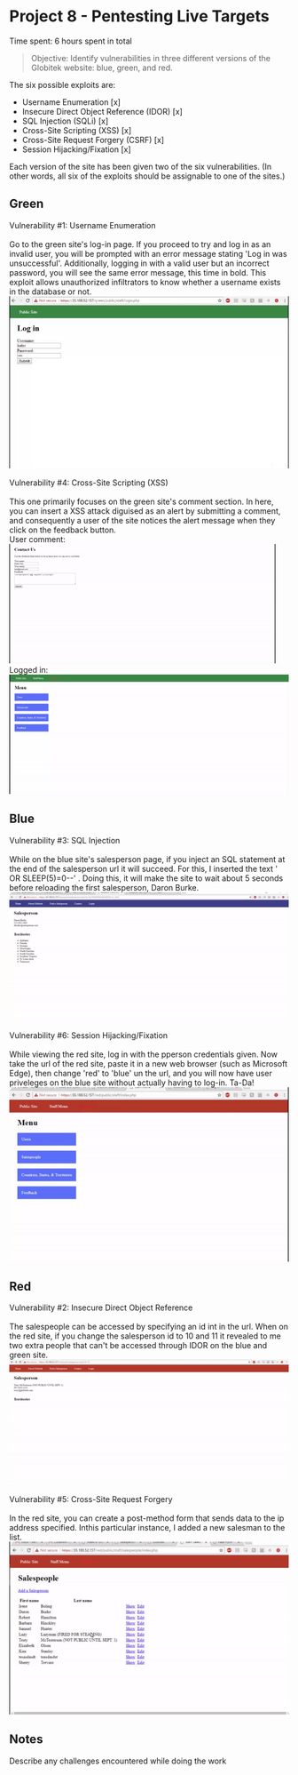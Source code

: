 # Project 8 - Pentesting Live Targets

Time spent: 6 hours spent in total

> Objective: Identify vulnerabilities in three different versions of the Globitek website: blue, green, and red.

The six possible exploits are:
* Username Enumeration [x]
* Insecure Direct Object Reference (IDOR) [x]
* SQL Injection (SQLi) [x]
* Cross-Site Scripting (XSS) [x]
* Cross-Site Request Forgery (CSRF) [x]
* Session Hijacking/Fixation [x]

Each version of the site has been given two of the six vulnerabilities. (In other words, all six of the exploits should be assignable to one of the sites.)

## Green

Vulnerability #1: Username Enumeration <br><br>
Go to the green site's log-in page. If you proceed to try and log in as an invalid user, you will be prompted with an error message stating 'Log in was unsuccessful'. Additionally, logging in with a valid user but an incorrect password, you will see the same error message, this time in bold. This exploit allows unauthorized infiltrators to know whether a username exists in the database or not. <br>
<img src='Username Enumeration.gif' title=' Username Enumeration' width='' alt='GIF Walkthrough' />

Vulnerability #4: Cross-Site Scripting (XSS) <br><br>
This one primarily focuses on the  green site's comment section. In here, you can insert a XSS attack diguised as an alert by submitting a comment, and consequently a user of the site notices the alert message when they click on the feedback button.<br>
User comment: <br> <img src='XSS user comment.gif' title=' XSS' width='' alt='GIF Walkthrough' /> 
<br>
Logged in: <br> <img src='XSS logged in.gif' title=' XSS' width='' alt='GIF Walkthrough' />

## Blue

Vulnerability #3: SQL Injection  <br><br>
While on the blue site's salesperson page, if you inject an SQL statement at the end of the salesperson url it will succeed.
For this, I inserted the text ' OR SLEEP(5)=0--' . Doing this, it will make the site to wait about 5 seconds before reloading the first salesperson, Daron Burke.
<br>
<img src='SQL.gif' title='SQL Injection' width='' alt='GIF Walkthrough' />

Vulnerability #6: Session Hijacking/Fixation <br><br>
While viewing the red site, log in with the pperson credentials given. Now take the url of the red site, paste it in a new web browser (such as Microsoft Edge), then change 'red' to 'blue' un the url, and you will now have user priveleges on the blue site without actually having to log-in. Ta-Da!
<br>
<img src='Session Hijacking.gif' title='Session Hijacking' width='' alt='GIF Walkthrough' />

## Red

Vulnerability #2: Insecure Direct Object Reference <br><br>
The salespeople can be accessed by specifying an id int in the url. When on the red site, if you change the salesperson id to
10 and 11 it revealed to me two extra people that can't be accessed through IDOR on the blue and green site. <br>
<img src='IDOR.gif' title=' IDOR' width='' alt='GIF Walkthrough' />

Vulnerability #5: Cross-Site Request Forgery <br><br>
In the red site, you can create a post-method form that sends data to the ip address specified. Inthis particular instance,
I added a new salesman to the list. <br>
<img src='CSRF.gif' title=' CSRF' width='' alt='GIF Walkthrough' />


## Notes

Describe any challenges encountered while doing the work
